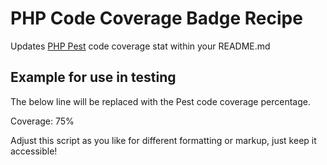 # PHP Code Coverage Badge Recipe

Updates [PHP Pest](https://github.com/pestphp/pest) code coverage stat within your README.md

## Example for use in testing 

The below line will be replaced with the Pest code coverage percentage.

Coverage: 75%

Adjust this script as you like for different formatting or markup, just keep it accessible!

